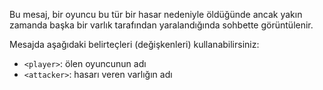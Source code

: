 Bu mesaj, bir oyuncu bu tür bir hasar nedeniyle öldüğünde ancak yakın zamanda başka bir varlık tarafından yaralandığında sohbette görüntülenir.

Mesajda aşağıdaki belirteçleri (değişkenleri) kullanabilirsiniz:

- `<player>`: ölen oyuncunun adı
- `<attacker>`: hasarı veren varlığın adı
